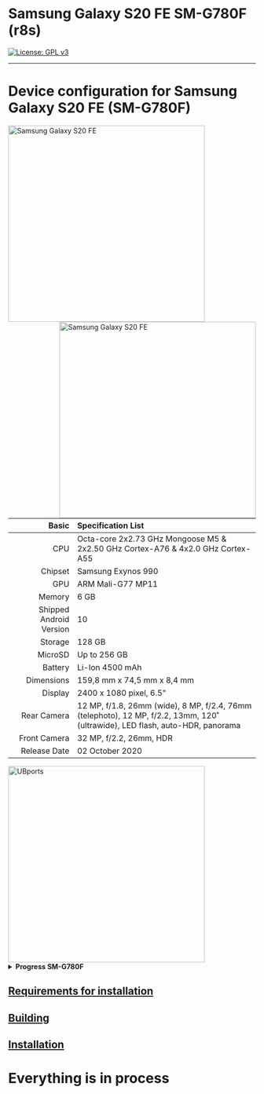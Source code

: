 # Samsung Galaxy S20 FE SM-G780F (r8s)
[![License: GPL v3](https://img.shields.io/badge/License-GPLv3-blue.svg)](https://www.gnu.org/licenses/gpl-3.0)

______________________

# Device configuration for Samsung Galaxy S20 FE (SM-G780F)

<img src="https://github.com/Sota4Ever/Mu-Silicium/raw/main/Resources/Pictures/Samsung-Galaxy-S20-FE.png" alt="Samsung Galaxy S20 FE" width="400" align="left">
<img src="Screenshots/Samsung-Galaxy-S20-FE.png" alt="Samsung Galaxy S20 FE" width="400" align="right">

Basic   | Specification List
-------:|:-------------------------
CPU     | Octa-core 2x2.73 GHz Mongoose M5 & 2x2.50 GHz Cortex-A76 & 4x2.0 GHz Cortex-A55
Chipset | Samsung Exynos 990
GPU     | ARM Mali-G77 MP11
Memory  | 6 GB
Shipped Android Version | 10
Storage | 128 GB
MicroSD | Up to 256 GB
Battery | Li-Ion 4500 mAh
Dimensions | 159,8 mm x 74,5 mm x 8,4 mm
Display | 2400 x 1080 pixel, 6.5"
Rear Camera  | 12 MP, f/1.8, 26mm (wide), 8 MP, f/2.4, 76mm (telephoto), 12 MP, f/2.2, 13mm, 120˚ (ultrawide), LED flash, auto-HDR, panorama
Front Camera | 32 MP, f/2.2, 26mm, HDR
Release Date | 02 October 2020

<img src="https://i.blogs.es/58d773/ubports/450_1000.webp" alt="UBports" width="400" align="center">

<details>
<summary><b><strong>Progress SM-G780F</strong></b></summary>

| ✅    | **Working**     |
|-------|-----------------|
| ⚠️    | **Problematic** |
| ❌    | **Not Working** |
| ❔    | **Unknown**     |

<table>
<tr><th>Ubuntu Touch</th></tr>
<tr><td>

| Feature                    | Description                                                    | State |
|:---------------------------|:---------------------------------------------------------------|:-----:|
| Recovery                   |                                                                |  ❔   |
| Side Buttons               |                                                                |  ✅   |
| Proximity Sensor           |                                                                |  ❌   |
| Ambient Light Sensor       |                                                                |  ✅   |
| Light Sensor               |                                                                |  ✅   |
| Accelerometer Sensor       |                                                                |  ✅   |
| Compass Sensor             |                                                                |  ✅   | 
| Gyroscope Sensor           |                                                                |  ✅   |
| Rotation                   |                                                                |  ✅   |
| Fingerprint Sensor         |                                                                |  ❌   |
| Temperature Sensor         |                                                                |  ❌   |
| Battery                    |                                                                |  ✅   |
| USB Host Mode              |                                                                |  ✅   |
| USB Device Mode            |                                                                |  ❔   |
| USB Power Delivery         |                                                                |  ✅   |
| Charging                   |                                                                |  ✅   |
| WLAN                       | After rebooting it disconnects and sometimes doesn't detect it |  ⚠️   |
| CPU                        |                                                                |  ✅   |
| Touchscreen                |                                                                |  ✅   |
| Audio (Speakers/Microphone)|                                                                |  ✅   |
| Bluetooth                  |                                                                |  ❌   |
| GPS                        |                                                                |  ✅   |
| GPU                        |                                                                |  ✅   |
| Camera                     | Can't take photos (apparmor problems)                          |  ⚠️   |
| Mobile Data                |                                                                |  ❔   |
| Hotspot                    |                                                                |  ❔   |
| Airplane Mode              |                                                                |  ✅   |
| Display                    |                                                                |  ✅   | 
| Vibration                  |                                                                |  ✅   | 
| Waydroid                   |                                                                |  ❔   | 
| Double Tap to Wake         |                                                                |  ❌   | 
| SSH                        | You have to do it manually                                     |  ✅   | 
| Virtualization             |                                                                |  ❔   |
| Automatic brightness       |                                                                |  ✅   |

</td></tr> </table>

</details>

## [Requirements for installation](https://github.com/Sota4Ever/samsung-S20FE/blob/halium-13-r8s/Requirements-for-installation.md)

## [Building](https://github.com/Sota4Ever/samsung-S20FE/blob/halium-13-r8s/Building.md)

## [Installation](https://github.com/Sota4Ever/samsung-S20FE/blob/halium-13-r8s/Installation.md)

 # Everything is in process 
